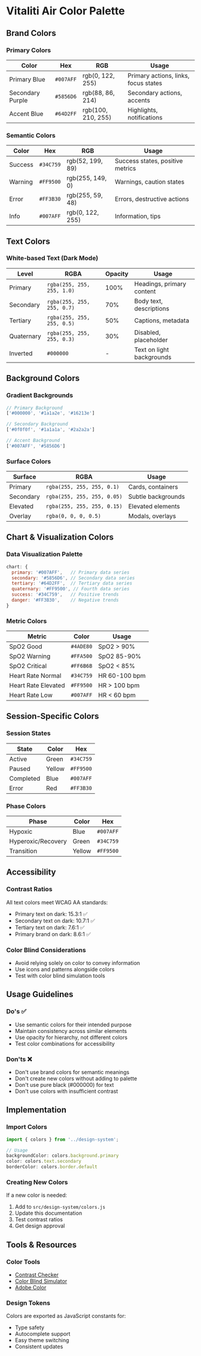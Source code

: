 # Vitaliti Air Color Palette

## Brand Colors

### Primary Colors
| Color | Hex | RGB | Usage |
|-------|-----|-----|-------|
| Primary Blue | `#007AFF` | rgb(0, 122, 255) | Primary actions, links, focus states |
| Secondary Purple | `#5856D6` | rgb(88, 86, 214) | Secondary actions, accents |
| Accent Blue | `#64D2FF` | rgb(100, 210, 255) | Highlights, notifications |

### Semantic Colors
| Color | Hex | RGB | Usage |
|-------|-----|-----|-------|
| Success | `#34C759` | rgb(52, 199, 89) | Success states, positive metrics |
| Warning | `#FF9500` | rgb(255, 149, 0) | Warnings, caution states |
| Error | `#FF3B30` | rgb(255, 59, 48) | Errors, destructive actions |
| Info | `#007AFF` | rgb(0, 122, 255) | Information, tips |

## Text Colors

### White-based Text (Dark Mode)
| Level | RGBA | Opacity | Usage |
|-------|------|---------|-------|
| Primary | `rgba(255, 255, 255, 1.0)` | 100% | Headings, primary content |
| Secondary | `rgba(255, 255, 255, 0.7)` | 70% | Body text, descriptions |
| Tertiary | `rgba(255, 255, 255, 0.5)` | 50% | Captions, metadata |
| Quaternary | `rgba(255, 255, 255, 0.3)` | 30% | Disabled, placeholder |
| Inverted | `#000000` | - | Text on light backgrounds |

## Background Colors

### Gradient Backgrounds
```javascript
// Primary Background
['#000000', '#1a1a2e', '#16213e']

// Secondary Background  
['#0f0f0f', '#1a1a1a', '#2a2a2a']

// Accent Background
['#007AFF', '#5856D6']
```

### Surface Colors
| Surface | RGBA | Usage |
|---------|------|-------|
| Primary | `rgba(255, 255, 255, 0.1)` | Cards, containers |
| Secondary | `rgba(255, 255, 255, 0.05)` | Subtle backgrounds |
| Elevated | `rgba(255, 255, 255, 0.15)` | Elevated elements |
| Overlay | `rgba(0, 0, 0, 0.5)` | Modals, overlays |

## Chart & Visualization Colors

### Data Visualization Palette
```javascript
chart: {
  primary: '#007AFF',   // Primary data series
  secondary: '#5856D6', // Secondary data series
  tertiary: '#64D2FF',  // Tertiary data series
  quaternary: '#FF9500', // Fourth data series
  success: '#34C759',   // Positive trends
  danger: '#FF3B30',    // Negative trends
}
```

### Metric Colors
| Metric | Color | Usage |
|--------|-------|-------|
| SpO2 Good | `#4ADE80` | SpO2 > 90% |
| SpO2 Warning | `#FFA500` | SpO2 85-90% |
| SpO2 Critical | `#FF6B6B` | SpO2 < 85% |
| Heart Rate Normal | `#34C759` | HR 60-100 bpm |
| Heart Rate Elevated | `#FF9500` | HR > 100 bpm |
| Heart Rate Low | `#007AFF` | HR < 60 bpm |

## Session-Specific Colors

### Session States
| State | Color | Hex |
|-------|-------|-----|
| Active | Green | `#34C759` |
| Paused | Yellow | `#FF9500` |
| Completed | Blue | `#007AFF` |
| Error | Red | `#FF3B30` |

### Phase Colors
| Phase | Color | Hex |
|-------|-------|-----|
| Hypoxic | Blue | `#007AFF` |
| Hyperoxic/Recovery | Green | `#34C759` |
| Transition | Yellow | `#FF9500` |

## Accessibility

### Contrast Ratios
All text colors meet WCAG AA standards:
- Primary text on dark: 15.3:1 ✅
- Secondary text on dark: 10.7:1 ✅
- Tertiary text on dark: 7.6:1 ✅
- Primary brand on dark: 8.6:1 ✅

### Color Blind Considerations
- Avoid relying solely on color to convey information
- Use icons and patterns alongside colors
- Test with color blind simulation tools

## Usage Guidelines

### Do's ✅
- Use semantic colors for their intended purpose
- Maintain consistency across similar elements
- Use opacity for hierarchy, not different colors
- Test color combinations for accessibility

### Don'ts ❌
- Don't use brand colors for semantic meanings
- Don't create new colors without adding to palette
- Don't use pure black (#000000) for text
- Don't use colors with insufficient contrast

## Implementation

### Import Colors
```javascript
import { colors } from '../design-system';

// Usage
backgroundColor: colors.background.primary
color: colors.text.secondary
borderColor: colors.border.default
```

### Creating New Colors
If a new color is needed:
1. Add to `src/design-system/colors.js`
2. Update this documentation
3. Test contrast ratios
4. Get design approval

## Tools & Resources

### Color Tools
- [Contrast Checker](https://webaim.org/resources/contrastchecker/)
- [Color Blind Simulator](https://www.color-blindness.com/coblis-color-blindness-simulator/)
- [Adobe Color](https://color.adobe.com/)

### Design Tokens
Colors are exported as JavaScript constants for:
- Type safety
- Autocomplete support
- Easy theme switching
- Consistent updates